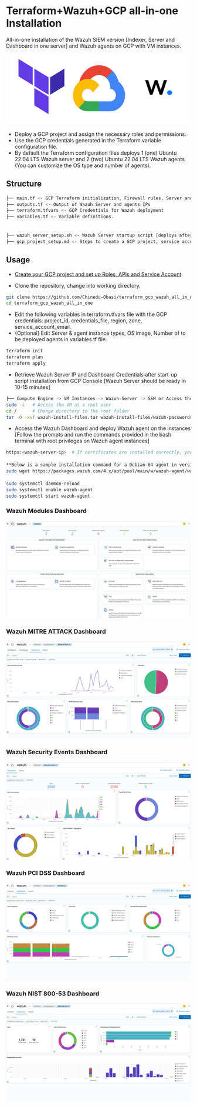 # Terraform+Wazuh+GCP all-in-one Installation

All-in-one installation of the Wazuh SIEM version [Indexer, Server and Dashboard in one server] and Wazuh agents on GCP with VM instances.

![Terraform + GCP + Wazuh](https://github.com/Chinedu-Obasi/terraform_gcp_wazuh_all_in_one/blob/main/Terraform%2BGCP%2BWazuh.png)

- Deploy a GCP project and assign the necessary roles and permissions.
- Use the GCP credentials generated in the Terraform variable configuration file.
- By default the Terraform configuration files deploys 1 (one) Ubuntu 22.04 LTS Wazuh server and 2 (two) Ubuntu 22.04 LTS Wazuh agents (You can customize the OS type and number of agents).

## Structure

```bash
├── main.tf <- GCP Terraform initialization, Firewall rules, Server and agents instance configuration.
├── outputs.tf <- Output of Wazuh Server and agents IPs
├── terraform.tfvars <- GCP Credentials for Wazuh deployment
├── variables.tf <- Variable definitions.


├── wazuh_server_setup.sh <- Wazuh Server startup script [deploys after instance creation]
├── gcp_project_setup.md <- Steps to create a GCP project, service account and assign required roles.
```

## Usage
- [Create your GCP project and set up Roles, APIs and Service Account](https://github.com/Chinedu-Obasi/terraform_gcp_wazuh_all_in_one/blob/main/gcp_project_setup.md)

- Clone the repository, change into working directory.

```bash
git clone https://github.com/Chinedu-Obasi/terraform_gcp_wazuh_all_in_one.git
cd terraform_gcp_wazuh_all_in_one
```
- Edit the following variables in terraform.tfvars file with the GCP credentials: project_id, credentials_file, region, zone, service_account_email.
- {Optional} Edit Server & agent instance types, OS image, Number of to be deployed agents in variables.tf file.

 ```bash
terraform init
terraform plan
terraform apply
```
- Retrieve Wazuh Server IP and Dashboard Credentials after start-up script installation from GCP Console [Wazuh Server should be ready in 10-15 minutes]

```bash
├── Compute Engine -> VM Instances -> Wazuh-Server -> SSH or Access the Server using any SSH client
sudo -i   # Access the VM as a root user
cd /      # Change directory to the root folder
tar -O -xvf wazuh-install-files.tar wazuh-install-files/wazuh-passwords.txt   # Use the Admin user for the web user interface and Wazuh indexer to access the dashboard.
```
- Access the Wazuh Dashboard and deploy Wazuh agent on the instances [Follow the prompts and run the commands provided in the bash terminal with root privileges on Wazuh agent instances]

```bash
https:<wazuh-server-ip>  # If certificates are installed correctly, you should have access to the dashboard on port 443.

**Below is a sample installation command for a Debian-64 agent in version 4.7, For version 4.9, check the official documentation for the command to deploy the agents**
sudo wget https://packages.wazuh.com/4.x/apt/pool/main/w/wazuh-agent/wazuh-agent_4.7.5-1_amd64.deb && sudo WAZUH_MANAGER='<Wazuh-Server-IP>' WAZUH_AGENT_NAME='<Wazuh-agent-name>' dpkg -i ./wazuh-agent_4.7.5-1_amd64.deb

sudo systemctl daemon-reload
sudo systemctl enable wazuh-agent
sudo systemctl start wazuh-agent
```
### Wazuh Modules Dashboard
![Wazuh+Dashboard](https://github.com/Chinedu-Obasi/terraform_gcp_wazuh_all_in_one/blob/main/wazuh_dashboard.png)

### Wazuh MITRE ATTACK Dashboard
![Wazuh+MITRE+Dashboard](https://github.com/Chinedu-Obasi/terraform_gcp_wazuh_all_in_one/blob/main/wazuh_MITRE_Attack.png)

### Wazuh Security Events Dashboard
![Wazuh++SE+Dashboard](https://github.com/Chinedu-Obasi/terraform_gcp_wazuh_all_in_one/blob/main/wazuh_security_events.png)

### Wazuh PCI DSS Dashboard
![Wazuh+PCI+Dashboard](https://github.com/Chinedu-Obasi/terraform_gcp_wazuh_all_in_one/blob/main/wazuh_PCI_DSS_dashboard.png)

### Wazuh NIST 800-53 Dashboard
![Wazuh+NIST+Dashboard](https://github.com/Chinedu-Obasi/terraform_gcp_wazuh_all_in_one/blob/main/wazuh_NIST_800_53.png)
